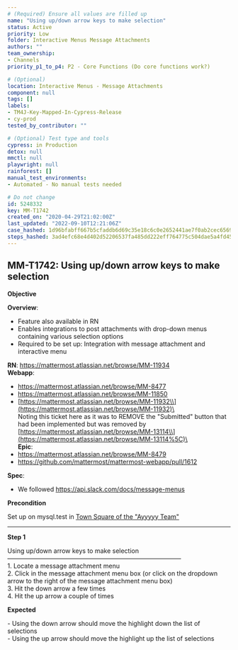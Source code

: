 ```yaml
---
# (Required) Ensure all values are filled up
name: "Using up/down arrow keys to make selection"
status: Active
priority: Low
folder: Interactive Menus Message Attachments
authors: ""
team_ownership: 
- Channels
priority_p1_to_p4: P2 - Core Functions (Do core functions work?)

# (Optional)
location: Interactive Menus - Message Attachments
component: null
tags: []
labels: 
- TM4J-Key-Mapped-In-Cypress-Release
- cy-prod
tested_by_contributor: ""

# (Optional) Test type and tools
cypress: in Production
detox: null
mmctl: null
playwright: null
rainforest: []
manual_test_environments:
- Automated - No manual tests needed

# Do not change
id: 5248332
key: MM-T1742
created_on: "2020-04-29T21:02:00Z"
last_updated: "2022-09-10T12:21:06Z"
case_hashed: 1d96bfabff667b5cfaddb6d69c35e18c6c0e2652441ae7f0ab2cec6569a08397266aa75102d21e1753a93bfdcb39c385
steps_hashed: 3ad4efc68e4d402d52206537fa485dd222eff764775c504dae5a4fd45ac0b4f2cd9ea9c3a855e644483f79ef80b6321a
---
```


<!-- (Auto-generated) Based on frontmatter's "key" and "name" -->

## MM-T1742: Using up/down arrow keys to make selection

**Objective**

**Overview**:

- Feature also available in RN
- Enables integrations to post attachments with drop-down menus containing various selection options
- Required to be set up: Integration with message attachment and interactive menu

**RN**: <https://mattermost.atlassian.net/browse/MM-11934>\
**Webapp**:

- <https://mattermost.atlassian.net/browse/MM-8477>
- <https://mattermost.atlassian.net/browse/MM-11850>
- [https://mattermost.atlassian.net/browse/MM-11932\\](https://mattermost.atlassian.net/browse/MM-11932)\
  \
  Noting this ticket here as it was to REMOVE the "Submitted" button that had been implemented but was removed by [https://mattermost.atlassian.net/browse/MM-13114\\](https://mattermost.atlassian.net/browse/MM-13114%5C)\
  \
  **Epic**:
- <https://mattermost.atlassian.net/browse/MM-8479>
- <https://github.com/mattermost/mattermost-webapp/pull/1612>

**Spec**:

- We followed <https://api.slack.com/docs/message-menus>

**Precondition**

Set up on mysql.test in [Town Square of the "Ayyyyy Team"](https://mysql.test.mattermost.com/a-team/channels/town-square)

---

**Step 1**

Using up/down arrow keys to make selection\
————————————————————————————\
1\. Locate a message attachment menu\
2\. Click in the message attachment menu box (or click on the dropdown arrow to the right of the message attachment menu box)\
3\. Hit the down arrow a few times\
4\. Hit the up arrow a couple of times

**Expected**

\- Using the down arrow should move the highlight down the list of selections\
\- Using the up arrow should move the highlight up the list of selections
